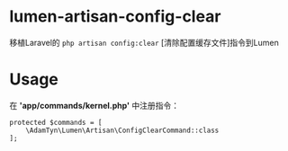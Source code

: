 # lumen-artisan-config-clear

移植Laravel的 `php artisan config:clear` [清除配置缓存文件]指令到Lumen

# Usage

在 **'app/commands/kernel.php'** 中注册指令：

```
protected $commands = [
	\AdamTyn\Lumen\Artisan\ConfigClearCommand::class
];
```
